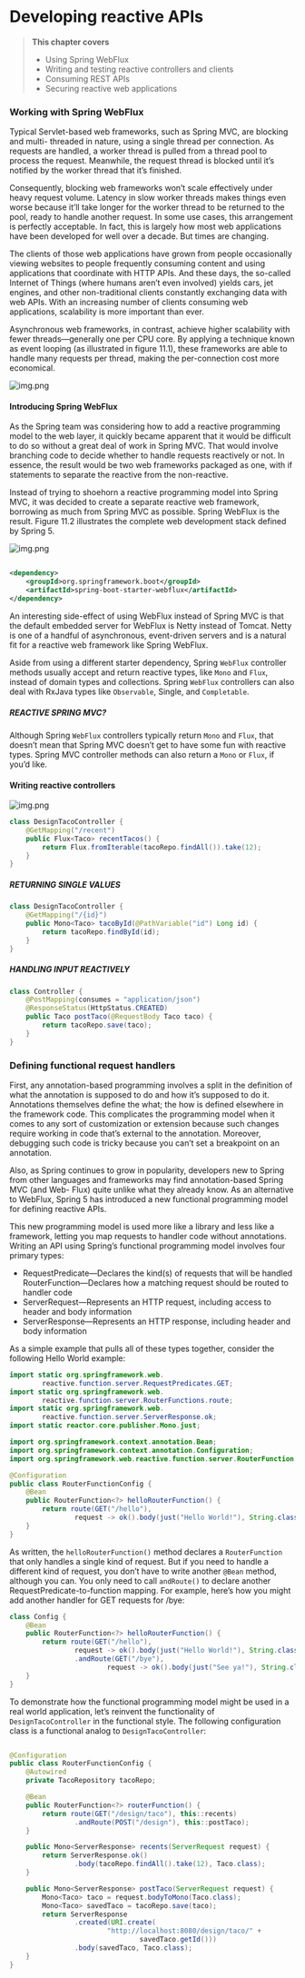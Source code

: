 # Developing reactive APIs

> **This chapter covers**
> - Using Spring WebFlux
> - Writing and testing reactive controllers and clients
> - Consuming REST APIs
> - Securing reactive web applications

### Working with Spring WebFlux

Typical Servlet-based web frameworks, such as Spring MVC, are blocking and multi- threaded in nature, using a single
thread per connection. As requests are handled, a worker thread is pulled from a thread pool to process the request.
Meanwhile, the request thread is blocked until it’s notified by the worker thread that it’s finished.

Consequently, blocking web frameworks won’t scale effectively under heavy request volume. Latency in slow worker threads
makes things even worse because it’ll take longer for the worker thread to be returned to the pool, ready to handle
another request. In some use cases, this arrangement is perfectly acceptable. In fact, this is largely how most web
applications have been developed for well over a decade. But times are changing.

The clients of those web applications have grown from people occasionally viewing websites to people frequently
consuming content and using applications that coordinate with HTTP APIs. And these days, the so-called Internet of
Things (where humans aren’t even involved) yields cars, jet engines, and other non-traditional clients constantly
exchanging data with web APIs. With an increasing number of clients consuming web applications, scalability is more
important than ever.

Asynchronous web frameworks, in contrast, achieve higher scalability with fewer threads—generally one per CPU core. By
applying a technique known as event looping (as illustrated in figure 11.1), these frameworks are able to handle many
requests per thread, making the per-connection cost more economical.

![img.png](../img/img39.png)

#### Introducing Spring WebFlux

As the Spring team was considering how to add a reactive programming model to the web layer, it quickly became apparent
that it would be difficult to do so without a great deal of work in Spring MVC. That would involve branching code to
decide whether to handle requests reactively or not. In essence, the result would be two web frameworks packaged as one,
with if statements to separate the reactive from the non-reactive.

Instead of trying to shoehorn a reactive programming model into Spring MVC, it was decided to create a separate reactive
web framework, borrowing as much from Spring MVC as possible. Spring WebFlux is the result. Figure 11.2 illustrates the
complete web development stack defined by Spring 5.

![img.png](../img/img40.png)

```xml

<dependency>
    <groupId>org.springframework.boot</groupId>
    <artifactId>spring-boot-starter-webflux</artifactId>
</dependency>
```

An interesting side-effect of using WebFlux instead of Spring MVC is that the default embedded server for WebFlux is
Netty instead of Tomcat. Netty is one of a handful of asynchronous, event-driven servers and is a natural fit for a
reactive web framework like Spring WebFlux.

Aside from using a different starter dependency, Spring `WebFlux` controller methods usually accept and return reactive
types, like `Mono` and `Flux`, instead of domain types and collections. Spring `WebFlux` controllers can also deal with
RxJava types like `Observable`, Single, and `Completable`.

##### REACTIVE SPRING MVC?

Although Spring `WebFlux` controllers typically return `Mono` and `Flux`, that doesn’t mean that Spring MVC doesn’t get
to have some fun with reactive types. Spring MVC controller methods can also return a `Mono` or `Flux`, if you’d like.

#### Writing reactive controllers

![img.png](../img/img41.png)

```java
class DesignTacoController {
    @GetMapping("/recent")
    public Flux<Taco> recentTacos() {
        return Flux.fromIterable(tacoRepo.findAll()).take(12);
    }
}
```

##### RETURNING SINGLE VALUES

```java
class DesignTacoController {
    @GetMapping("/{id}")
    public Mono<Taco> tacoById(@PathVariable("id") Long id) {
        return tacoRepo.findById(id);
    }
}
```

##### HANDLING INPUT REACTIVELY

```java
class Controller {
    @PostMapping(consumes = "application/json")
    @ResponseStatus(HttpStatus.CREATED)
    public Taco postTaco(@RequestBody Taco taco) {
        return tacoRepo.save(taco);
    }
}
```

### Defining functional request handlers

First, any annotation-based programming involves a split in the definition of what the annotation is supposed to do and
how it’s supposed to do it. Annotations themselves define the what; the how is defined elsewhere in the framework code.
This complicates the programming model when it comes to any sort of customization or extension because such changes
require working in code that’s external to the annotation. Moreover, debugging such code is tricky because you can’t set
a breakpoint on an annotation.

Also, as Spring continues to grow in popularity, developers new to Spring from other languages and frameworks may find
annotation-based Spring MVC (and Web- Flux) quite unlike what they already know. As an alternative to WebFlux, Spring 5
has introduced a new functional programming model for defining reactive APIs.

This new programming model is used more like a library and less like a framework, letting you map requests to handler
code without annotations. Writing an API using Spring’s functional programming model involves four primary types:

- RequestPredicate—Declares the kind(s) of requests that will be handled RouterFunction—Declares how a matching request
  should be routed to handler code
- ServerRequest—Represents an HTTP request, including access to header and body information
- ServerResponse—Represents an HTTP response, including header and body information

As a simple example that pulls all of these types together, consider the following Hello World example:

```java
import static org.springframework.web.
        reactive.function.server.RequestPredicates.GET;
import static org.springframework.web.
        reactive.function.server.RouterFunctions.route;
import static org.springframework.web.
        reactive.function.server.ServerResponse.ok;
import static reactor.core.publisher.Mono.just;

import org.springframework.context.annotation.Bean;
import org.springframework.context.annotation.Configuration;
import org.springframework.web.reactive.function.server.RouterFunction;

@Configuration
public class RouterFunctionConfig {
    @Bean
    public RouterFunction<?> helloRouterFunction() {
        return route(GET("/hello"),
                request -> ok().body(just("Hello World!"), String.class));
    }
}
```

As written, the `helloRouterFunction()` method declares a `RouterFunction` that only handles a single kind of request.
But if you need to handle a different kind of request, you don’t have to write another `@Bean` method, although you can.
You only need to call `andRoute()` to declare another RequestPredicate-to-function mapping. For example, here’s how you
might add another handler for GET requests for /bye:

```java
class Config {
    @Bean
    public RouterFunction<?> helloRouterFunction() {
        return route(GET("/hello"),
                request -> ok().body(just("Hello World!"), String.class))
                .andRoute(GET("/bye"),
                        request -> ok().body(just("See ya!"), String.class));
    }
}
```

To demonstrate how the functional programming model might be used in a real world application, let’s reinvent the
functionality of `DesignTacoController` in the functional style. The following configuration class is a functional
analog to `DesignTacoController`:

```java

@Configuration
public class RouterFunctionConfig {
    @Autowired
    private TacoRepository tacoRepo;

    @Bean
    public RouterFunction<?> routerFunction() {
        return route(GET("/design/taco"), this::recents)
                .andRoute(POST("/design"), this::postTaco);
    }

    public Mono<ServerResponse> recents(ServerRequest request) {
        return ServerResponse.ok()
                .body(tacoRepo.findAll().take(12), Taco.class);
    }

    public Mono<ServerResponse> postTaco(ServerRequest request) {
        Mono<Taco> taco = request.bodyToMono(Taco.class);
        Mono<Taco> savedTaco = tacoRepo.save(taco);
        return ServerResponse
                .created(URI.create(
                        "http://localhost:8080/design/taco/" +
                                savedTaco.getId()))
                .body(savedTaco, Taco.class);
    }
}
```